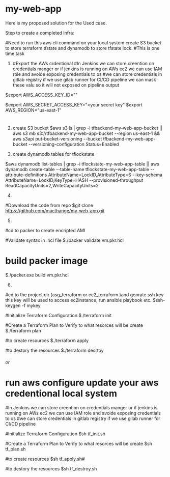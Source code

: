 # my-web-app

Here is my proposed  solution for the Used case.


Step to create a completed infra:


#Need to run this aws cli command on your local system create S3 bucket to store terraform tfstate and dynamodb to store tfstate lock.
#This is one time task


1) #Export the AWs crdentional 
#In  Jenkins we can store creention on credentials  manger or if jenkins is running on AWs ec2 we can use IAM role and avoide exposing  credentials  to os 
#we can store credentials  in gitlab registry if we use gilab runner for CI/CD pipeline we can mask these valu so it will not exposed on pipeline output 

$export AWS_ACCESS_KEY_ID="<your access key>"

$export AWS_SECRET_ACCESS_KEY="<your secret key"
$export AWS_REGION="us-east-1"
#
2)  create S3 bucket
$aws s3 ls | grep -i tfbackend-my-web-app-bucket || aws s3 mb s3://tfbackend-my-web-app-bucket --region us-east-1 && aws s3api put-bucket-versioning --bucket tfbackend-my-web-app-bucket  --versioning-configuration Status=Enabled 

3) create dynamodb tables for tflockstate

$aws dynamodb list-tables | grep -i tflockstate-my-web-app-table || aws dynamodb create-table --table-name tflockstate-my-web-app-table --attribute-definitions AttributeName=LockID,AttributeType=S --key-schema AttributeName=LockID,KeyType=HASH --provisioned-throughput ReadCapacityUnits=2,WriteCapacityUnits=2

 4) 
#Download the code from repo
 $git clone https://github.com/macthange/my-web-app.git


5) 
#cd to packer to create encripted AMI

#Validate syntax in .hcl file 
$./packer validate vm.pkr.hcl
#  build packer image 
$./packer.exe build vm.pkr.hcl

6) 
#cd to the project dir (asg_terraform or ec2_terraform )and genrate ssh key this key will be used to access ec2instance, run ansible playbook etc.
$ssh-keygen -f mykey 

#Initialize Terraform Configuration 
$./terraform init

#Create a Terraform Plan to Verify to what resorces will be create 
$./terraform plan

#to create resources
$./terraform apply
 
#to destory the resources
$./terraform desrtoy 

######   or
# run  aws configure update your aws credentional local system 
#In  Jenkins we can store creention on credentials  manger or if jenkins is running on AWs ec2 we can use IAM role and avoide exposing  credentials  to os 
#we can store credentials  in gitlab registry if we use gilab runner for CI/CD pipeline

#Initialize Terraform Configuration 
$sh tf_init.sh

#Create a Terraform Plan to Verify to what resorces will be create 
$sh tf_plan.sh

#to create resources
$sh tf_apply.sh#

#to destory the resources
$sh tf_destroy.sh

